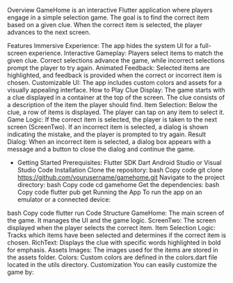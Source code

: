 Overview
GameHome is an interactive Flutter application where players engage in a simple selection game. The goal is to find the correct item based on a given clue. When the correct item is selected, the player advances to the next screen.

Features
Immersive Experience: The app hides the system UI for a full-screen experience.
Interactive Gameplay: Players select items to match the given clue. Correct selections advance the game, while incorrect selections prompt the player to try again.
Animated Feedback: Selected items are highlighted, and feedback is provided when the correct or incorrect item is chosen.
Customizable UI: The app includes custom colors and assets for a visually appealing interface.
How to Play
Clue Display: The game starts with a clue displayed in a container at the top of the screen. The clue consists of a description of the item the player should find.
Item Selection: Below the clue, a row of items is displayed. The player can tap on any item to select it.
Game Logic:
If the correct item is selected, the player is taken to the next screen (ScreenTwo).
If an incorrect item is selected, a dialog is shown indicating the mistake, and the player is prompted to try again.
Result Dialog: When an incorrect item is selected, a dialog box appears with a message and a button to close the dialog and continue the game.
- Getting Started Prerequisites:
Flutter SDK
Dart
Android Studio or Visual Studio Code
Installation
Clone the repository:
bash
Copy code
git clone https://github.com/yourusername/gamehome.git
Navigate to the project directory:
bash
Copy code
cd gamehome
Get the dependencies:
bash
Copy code
flutter pub get
Running the App
To run the app on an emulator or a connected device:

bash
Copy code
flutter run
Code Structure
GameHome: The main screen of the game. It manages the UI and the game logic.
ScreenTwo: The screen displayed when the player selects the correct item.
Item Selection Logic: Tracks which items have been selected and determines if the correct item is chosen.
RichText: Displays the clue with specific words highlighted in bold for emphasis.
Assets
Images: The images used for the items are stored in the assets folder.
Colors: Custom colors are defined in the colors.dart file located in the utils directory.
Customization
You can easily customize the game by:
